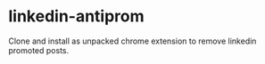 # linkedin-antiprom

Clone and install as unpacked chrome extension to remove linkedin promoted posts.

